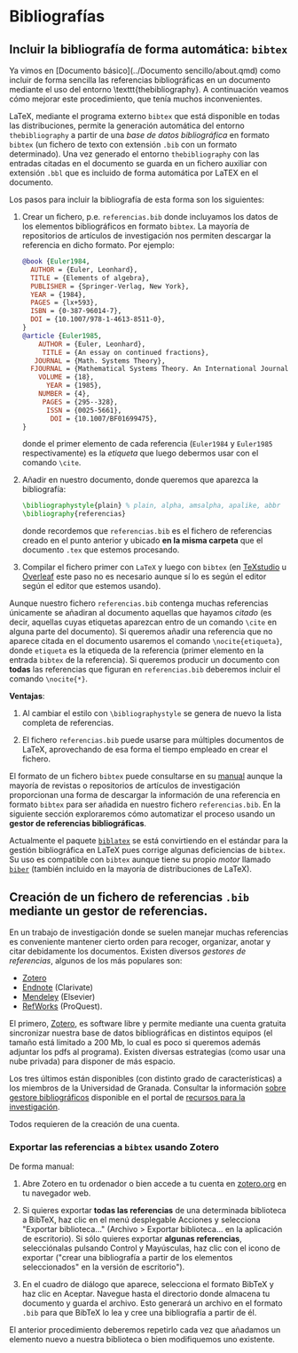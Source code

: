 # Bibliografías

## Incluir la bibliografía de forma automática: `bibtex`

Ya vimos en [Documento básico](../Documento sencillo/about.qmd) como incluir de forma sencilla las referencias bibliográficas en un documento mediante el uso del entorno \texttt{thebibliography}. A continuación veamos cómo mejorar este procedimiento, que tenía muchos inconvenientes.

LaTeX, mediante el programa externo `bibtex` que está disponible en todas las distribuciones, permite la generación automática del entorno `thebibliography` a partir de una *base de datos bibliográfica* en formato `bibtex` (un fichero de texto con extensión `.bib` con un formato determinado). Una vez generado el entorno `thebibliography` con las entradas citadas en el documento se guarda en un fichero auxiliar con extensión `.bbl` que es incluido de forma automática por LaTEX en el documento.

Los pasos para incluir la bibliografía de esta forma son los siguientes:

1. Crear un fichero, p.e. `referencias.bib` donde incluyamos los datos de los elementos bibliográficos en formato `bibtex`. La mayoría de repositorios de artículos de investigación nos permiten descargar la referencia en dicho formato. Por ejemplo:

    ```bibtex
    @book {Euler1984,
      AUTHOR = {Euler, Leonhard},
      TITLE = {Elements of algebra},
      PUBLISHER = {Springer-Verlag, New York},
      YEAR = {1984},
      PAGES = {lx+593},
      ISBN = {0-387-96014-7},
      DOI = {10.1007/978-1-4613-8511-0},
    }
    @article {Euler1985,
        AUTHOR = {Euler, Leonhard},
         TITLE = {An essay on continued fractions},
       JOURNAL = {Math. Systems Theory},
      FJOURNAL = {Mathematical Systems Theory. An International Journal on Mathematical Computing Theory},
        VOLUME = {18},
          YEAR = {1985},
        NUMBER = {4},
         PAGES = {295--328},
          ISSN = {0025-5661},
           DOI = {10.1007/BF01699475},
    }
    ```
    donde el primer elemento de cada referencia (`Euler1984` y `Euler1985` respectivamente) es la *etiqueta* que luego debermos usar con el comando `\cite`.

2. Añadir en nuestro documento, donde queremos que aparezca la bibliografía:

    ```latex
    \bibliographystyle{plain} % plain, alpha, amsalpha, apalike, abbr
    \bibliography{referencias}
    ```
    donde recordemos que `referencias.bib` es el fichero de referencias creado en el punto anterior y ubicado **en la misma carpeta** que el documento `.tex` que estemos procesando.

3. Compilar el fichero primer con `LaTeX` y luego con `bibtex` (en [TeXstudio](https://www.texstudio.org) u [Overleaf](https://www.overleaf.com) este paso no es necesario aunque sí lo es según el editor según el  editor que estemos usando). 

Aunque nuestro fichero `referencias.bib` contenga muchas referencias únicamente se añadiran al documento aquellas que hayamos *citado* (es decir, aquellas cuyas etiquetas aparezcan entro de un comando `\cite` en alguna parte del documento). Si queremos añadir una referencia que no aparece citada en el documento usaremos el comando `\nocite{etiqueta}`, donde `etiqueta` es la etiqueda de la referencia (primer elemento en la entrada `bibtex` de la referencia). Si queremos producir un documento con **todas** las referencias que figuran en `referencias.bib` deberemos incluir el comando `\nocite{*}`.

**Ventajas**:

1. Al cambiar el estilo con `\bibliographystyle` se genera de nuevo la lista completa de referencias.

2. El fichero `referencias.bib` puede usarse para múltiples documentos de LaTeX, aprovechando de esa forma el tiempo empleado en crear el fichero.

El formato de un fichero `bibtex` puede consultarse en su [manual](https://www.ctan.org/pkg/bibtex) aunque la mayoría de revistas o repositorios de artículos de investigación proporcionan una forma de descargar la información de una referencia en formato `bibtex` para ser añadida en nuestro fichero `referencias.bib`. En la siguiente sección exploraremos cómo automatizar el proceso usando un **gestor de referencias bibliográficas**.


Actualmente el paquete [`biblatex`](https://www.ctan.org/pkg/biblatex) se está convirtiendo en el estándar para la gestión bibliográfica en LaTeX pues corrige algunas deficiencias de `bibtex`. Su uso es compatible con `bibtex` aunque tiene su propio *motor* llamado [`biber`](https://biblatex-biber.sourceforge.net) (también incluido en la mayoría de distribuciones de LaTeX).

## Creación de un fichero de referencias `.bib` mediante un gestor de referencias.

En un trabajo de investigación donde se suelen manejar muchas referencias es conveniente mantener cierto orden para recoger, organizar, anotar y citar debidamente los documentos. Existen diversos *gestores de referencias*, algunos de los más populares son:

- [Zotero](https://www.zotero.org)
- [Endnote](https://web.endnote.com) (Clarivate)
- [Mendeley](https://www.mendeley.com) (Elsevier)
- [RefWorks](https://refworks.proquest.com) (ProQuest).

El primero, [Zotero](https://www.zotero.org), es software libre y permite mediante una cuenta gratuita sincronizar nuestra base de datos bibliográficas en distintos equipos (el tamaño está limitado a 200 Mb, lo cual es poco si queremos además adjuntar los pdfs al programa). Existen diversas estrategias (como usar una nube privada) para disponer de más espacio.

Los tres últimos están disponibles (con distinto grado de características) a los miembros de la Universidad de Granada. Consultar la información [sobre gestore bibliográficos](https://bibliotecaugr.libguides.com/investigacion/Gestores_bibliograficos) disponible en el portal de [recursos para la investigación](https://bibliotecaugr.libguides.com/investigacion).

Todos requieren de la creación de una cuenta.


### Exportar las referencias a `bibtex` usando Zotero

De forma manual:

1. Abre Zotero en tu ordenador o bien accede a tu cuenta en [zotero.org](https://www.zotero.org) en tu navegador web.

2. Si quieres exportar **todas las referencias** de una determinada biblioteca a BibTeX, haz clic en el menú desplegable Acciones y selecciona "Exportar biblioteca..." (Archivo > Exportar biblioteca... en la aplicación de escritorio). Si sólo quieres exportar **algunas referencias**, selecciónalas pulsando Control y Mayúsculas, haz clic con el icono de exportar ("crear una bibliografía a partir de los elementos seleccionados" en la versión de escritorio").

3. En el cuadro de diálogo que aparece, selecciona el formato BibTeX y haz clic en Aceptar. Navegue hasta el directorio donde almacena tu documento y guarda el archivo. Esto generará un archivo en el formato `.bib` para que BibTeX lo lea y cree una bibliografía a partir de él.

El anterior procedimiento deberemos repetirlo cada vez que añadamos un elemento nuevo a nuestra biblioteca o bien modifiquemos uno existente.
